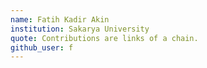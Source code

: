 ```yaml
---
name: Fatih Kadir Akin
institution: Sakarya University
quote: Contributions are links of a chain.
github_user: f
---
```

